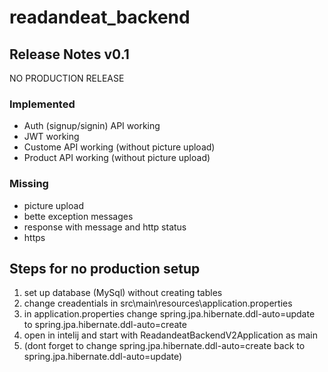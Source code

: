# readandeat_backend

## Release Notes v0.1
NO PRODUCTION RELEASE

### Implemented
- Auth (signup/signin) API working
- JWT working
- Custome API working (without picture upload)
- Product API working (without picture upload)

### Missing
- picture upload
- bette exception messages
- response with message and http status 
- https

## Steps for no production setup
1. set up database (MySql) without creating tables
2. change creadentials in src\main\resources\application.properties
3. in application.properties change spring.jpa.hibernate.ddl-auto=update to spring.jpa.hibernate.ddl-auto=create
4. open in intelij and start with ReadandeatBackendV2Application as main
5. (dont forget to change spring.jpa.hibernate.ddl-auto=create back to spring.jpa.hibernate.ddl-auto=update)

